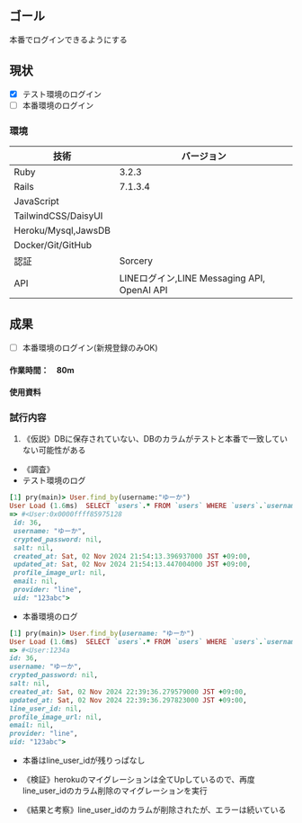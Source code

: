 ## ゴール
本番でログインできるようにする
## 現状
<!--タスク分解（何ができて、何ができてないかを可視化）-->
- [x] テスト環境のログイン
- [ ] 本番環境のログイン
### 環境
| 技術 | バージョン |
| -- | -- |
| Ruby | 3.2.3 |
| Rails | 7.1.3.4 |
| JavaScript | |
| TailwindCSS/DaisyUI | |
| Heroku/Mysql,JawsDB | |
| Docker/Git/GitHub | |
| 認証 | Sorcery | |
| API | LINEログイン,LINE Messaging API, OpenAI API |

## 成果
<!--現状から持ってきて、ToDo更新して考察-->
- [ ] 本番環境のログイン(新規登録のみOK)
#### 作業時間：　80m
#### 使用資料

### 試行内容
<!--仮説→調査→検証→結果と考察-->
1. 《仮説》DBに保存されていない、DBのカラムがテストと本番で一致していない可能性がある
  - 《調査》
  - テスト環境のログ
  ```ruby
  [1] pry(main)> User.find_by(username:"ゆーか") 
  User Load (1.6ms)  SELECT `users`.* FROM `users` WHERE `users`.`username` = 'ゆーか' LIMIT 1
  => #<User:0x0000ffff85975128
   id: 36,
   username: "ゆーか",
   crypted_password: nil,
   salt: nil,
   created_at: Sat, 02 Nov 2024 21:54:13.396937000 JST +09:00,
   updated_at: Sat, 02 Nov 2024 21:54:13.447004000 JST +09:00,
   profile_image_url: nil,
   email: nil,
   provider: "line",
   uid: "123abc">
   ```
   - 本番環境のログ
   ```ruby
  [1] pry(main)> User.find_by(username: "ゆーか")
  User Load (1.6ms)  SELECT `users`.* FROM `users` WHERE `users`.`username` = 'ゆーか' LIMIT 1
  => #<User:1234a
   id: 36,
   username: "ゆーか",
   crypted_password: nil,
   salt: nil,
   created_at: Sat, 02 Nov 2024 22:39:36.279579000 JST +09:00,
   updated_at: Sat, 02 Nov 2024 22:39:36.297823000 JST +09:00,
   line_user_id: nil,
   profile_image_url: nil,
   email: nil,
   provider: "line",
   uid: "123abc">
  ```
  - 本番はline_user_idが残りっぱなし

  - 《検証》herokuのマイグレーションは全てUpしているので、再度line_user_idのカラム削除のマイグレーションを実行
  - 《結果と考察》line_user_idのカラムが削除されたが、エラーは続いている